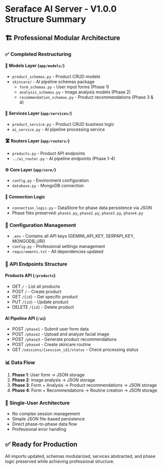 # Seraface AI Server - V1.0.0 Structure Summary

## 🏗️ Professional Modular Architecture

### ✅ Completed Restructuring

#### 📁 **Models Layer** (`app/models/`)

- `product_schemas.py` - Product CRUD models
- `skincare/` - AI pipeline schemas package
  - `form_schemas.py` - User input forms (Phase 1)
  - `analysis_schemas.py` - Image analysis models (Phase 2)
  - `recommendation_schemas.py` - Product recommendations (Phase 3 & 4)

#### 🔌 **Services Layer** (`app/services/`)

- `product_service.py` - Product CRUD business logic
- `ai_service.py` - AI pipeline processing service

#### 🛣️ **Routers Layer** (`app/routers/`)

- `products.py` - Product API endpoints
- `../ai_router.py` - AI pipeline endpoints (Phase 1-4)

#### ⚙️ **Core Layer** (`app/core/`)

- `config.py` - Environment configuration
- `database.py` - MongoDB connection

#### 🔗 **Connection Logic**

- `connection_logic.py` - DataStore for phase data persistence via JSON
- Phase files preserved: `phase1.py`, `phase2.py`, `phase3.py`, `phase4.py`

### 🔧 **Configuration Management**

- `.env` - Contains all API keys (GEMINI_API_KEY, SERPAPI_KEY, MONGODB_URI)
- `config.py` - Professional settings management
- `requirements.txt` - All dependencies updated

### 🚀 **API Endpoints Structure**

#### Products API (`/products`)

- GET `/` - List all products
- POST `/` - Create product
- GET `/{id}` - Get specific product
- PUT `/{id}` - Update product
- DELETE `/{id}` - Delete product

#### AI Pipeline API (`/ai`)

- POST `/phase1` - Submit user form data
- POST `/phase2` - Upload and analyze facial image
- POST `/phase3` - Generate product recommendations
- POST `/phase4` - Create skincare routine
- GET `/sessions/{session_id}/status` - Check processing status

### 📊 **Data Flow**

1. **Phase 1**: User form → JSON storage
2. **Phase 2**: Image analysis → JSON storage
3. **Phase 3**: Form + Analysis → Product recommendations → JSON storage
4. **Phase 4**: Form + Recommendations → Routine creation → JSON storage

### 🎯 **Single-User Architecture**

- No complex session management
- Simple JSON file-based persistence
- Direct phase-to-phase data flow
- Professional error handling

## ✅ Ready for Production

All imports updated, schemas modularized, services abstracted, and phase logic preserved while achieving professional structure.

